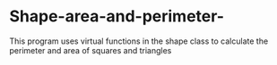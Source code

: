 # Shape-area-and-perimeter-
This program uses virtual functions in the shape class to calculate the perimeter and area of squares and triangles
